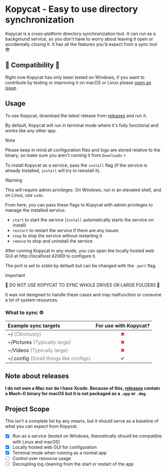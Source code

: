 # Kopycat - Easy to use directory synchronization

Kopycat is a cross-platform directory synchronization tool. It can run as a background service, so you don't have to worry about leaving it open or accidentally closing it. It has all the features you'd expect from a sync tool 😎

## 🚨 Compatibility 🚨

Right now Kopycat has only been tested on Windows, if you want to contribute by testing or improving it on macOS or Linux please [open an issue](https://github.com/kociumba/kopycat/issues).

## Usage

To use Kopycat, download the latest release from [releases](https://github.com/kociumba/kopycat/releases) and run it.

By default, Kopycat will run in terminal mode where it's fully functional and works like any other app.

> [!NOTE]
> Please keep in mind all configuration files and logs are stored relative to the binary, so make sure you aren't running it from `Downloads` 💀

To install Kopycat as a service, pass the `install` flag (if the service is already installed, `install` will try to reinstall it).

> [!WARNING]
> This will require admin privileges.
> On Windows, run in an elevated shell, and on Linux, use `sudo`.

From here, you can pass these flags to Kopycat with admin privileges to manage the installed service:

- `start` to start the service (`install` automatically starts the service on install)
- `restart` to restart the service if there are any issues
- `stop` to stop the service without restarting it
- `remove` to stop and uninstall the service

After running Kopycat in any mode, you can open the locally hosted web GUI at http://localhost:42069 to configure it.

The port is set to `42069` by default but can be changed with the `-port` flag.

> [!IMPORTANT]
> 🚨 DO NOT USE KOPYCAT TO SYNC WHOLE DRIVES OR LARGE FOLDERS 🚨
> 
> It was not designed to handle these cases and may malfunction or consume a lot of system resources.

### What to sync ⚙️

| Example sync targets                              | For use with Kopycat? |
| :------------------------------------------------ | :-------------------: |
| ~/ <span style="color:gray;">(Obviously)</span>   | <span style="color:red;">&#x2716;</span> |
| ~/Pictures <span style="color:gray;">(Typically large)</span>  | <span style="color:red;">&#x2716;</span> |
| ~/Videos <span style="color:gray;">(Typically large)</span>    | <span style="color:red;">&#x2716;</span> |
| ~/.config <span style="color:gray;">(Small things like configs)</span> | <span style="color:green;">&#x2714;</span> |

## Note about releases

**I do not own a Mac nor do I have Xcode. Because of this, [releases](https://github.com/kociumba/kopycat/releases) contain a Mach-O binary for macOS but it is not packaged as a `.app` or `.dmg`.**

## Project Scope

This isn't a complete list by any means, but it should serve as a baseline of what you can expect from Kopycat.

- [x] Run as a service (tested on Windows, theoretically should be compatible with Linux and macOS)
- [x] Locally hosted web GUI for configuration
- [x] Terminal mode when running as a normal app
- [ ] Control over resource usage
- [ ] Decoupling log cleaning from the start or restart of the app
